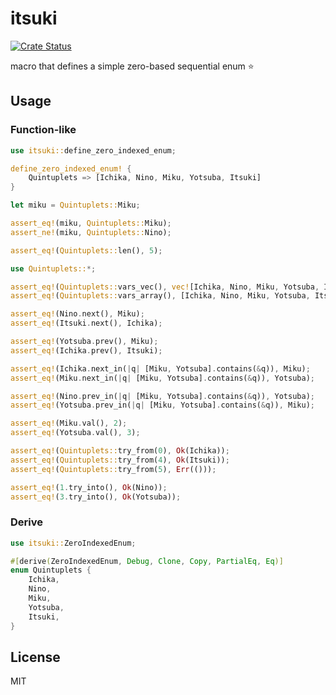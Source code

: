 # itsuki

[![Crate Status](https://img.shields.io/crates/v/itsuki.svg)](https://crates.io/crates/itsuki)

macro that defines a simple zero-based sequential enum ⭐️

## Usage

### Function-like

```rs
use itsuki::define_zero_indexed_enum;

define_zero_indexed_enum! {
    Quintuplets => [Ichika, Nino, Miku, Yotsuba, Itsuki]
}

let miku = Quintuplets::Miku;

assert_eq!(miku, Quintuplets::Miku);
assert_ne!(miku, Quintuplets::Nino);

assert_eq!(Quintuplets::len(), 5);

use Quintuplets::*;

assert_eq!(Quintuplets::vars_vec(), vec![Ichika, Nino, Miku, Yotsuba, Itsuki]);
assert_eq!(Quintuplets::vars_array(), [Ichika, Nino, Miku, Yotsuba, Itsuki]);

assert_eq!(Nino.next(), Miku);
assert_eq!(Itsuki.next(), Ichika);

assert_eq!(Yotsuba.prev(), Miku);
assert_eq!(Ichika.prev(), Itsuki);

assert_eq!(Ichika.next_in(|q| [Miku, Yotsuba].contains(&q)), Miku);
assert_eq!(Miku.next_in(|q| [Miku, Yotsuba].contains(&q)), Yotsuba);

assert_eq!(Nino.prev_in(|q| [Miku, Yotsuba].contains(&q)), Yotsuba);
assert_eq!(Yotsuba.prev_in(|q| [Miku, Yotsuba].contains(&q)), Miku);

assert_eq!(Miku.val(), 2);
assert_eq!(Yotsuba.val(), 3);

assert_eq!(Quintuplets::try_from(0), Ok(Ichika));
assert_eq!(Quintuplets::try_from(4), Ok(Itsuki));
assert_eq!(Quintuplets::try_from(5), Err(()));

assert_eq!(1.try_into(), Ok(Nino));
assert_eq!(3.try_into(), Ok(Yotsuba));
```

### Derive

```rs
use itsuki::ZeroIndexedEnum;

#[derive(ZeroIndexedEnum, Debug, Clone, Copy, PartialEq, Eq)]
enum Quintuplets {
    Ichika,
    Nino,
    Miku,
    Yotsuba,
    Itsuki,
}
```

## License

MIT
